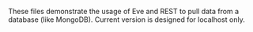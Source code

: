 These files demonstrate the usage of Eve and REST to pull data from a database (like MongoDB).
Current version is designed for localhost only.